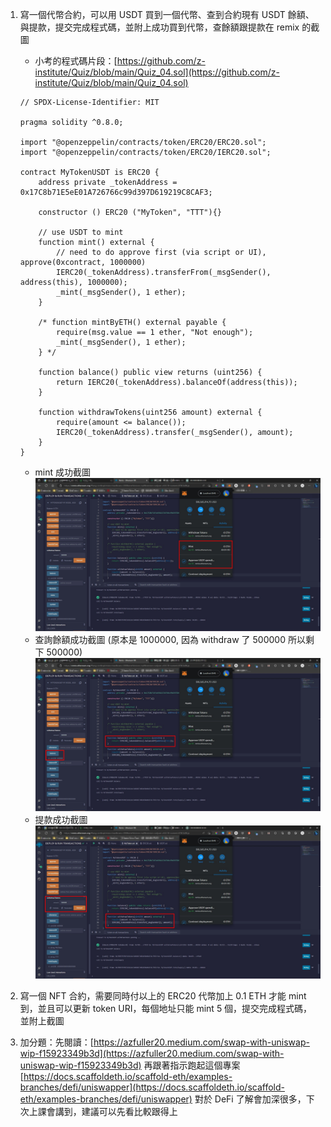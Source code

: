 1. 寫一個代幣合約，可以用 USDT 買到一個代幣、查到合約現有 USDT 餘額、與提款，提交完成程式碼，並附上成功買到代幣，查餘額跟提款在 remix 的截圖
   - 小考的程式碼片段：[https://github.com/z-institute/Quiz/blob/main/Quiz_04.sol](https://github.com/z-institute/Quiz/blob/main/Quiz_04.sol)

    ```solidity
    // SPDX-License-Identifier: MIT

    pragma solidity ^0.8.0;

    import "@openzeppelin/contracts/token/ERC20/ERC20.sol";
    import "@openzeppelin/contracts/token/ERC20/IERC20.sol";

    contract MyTokenUSDT is ERC20 {
        address private _tokenAddress = 0x17C8b71E5eE01A726766c99d397D619219C8CAF3;

        constructor () ERC20 ("MyToken", "TTT"){}

        // use USDT to mint
        function mint() external {
            // need to do approve first (via script or UI), approve(0xcontract, 1000000)
            IERC20(_tokenAddress).transferFrom(_msgSender(), address(this), 1000000);
            _mint(_msgSender(), 1 ether);
        }

        /* function mintByETH() external payable {
            require(msg.value == 1 ether, "Not enough");
            _mint(_msgSender(), 1 ether);
        } */

        function balance() public view returns (uint256) {
            return IERC20(_tokenAddress).balanceOf(address(this));
        }

        function withdrawTokens(uint256 amount) external {
            require(amount <= balance());
            IERC20(_tokenAddress).transfer(_msgSender(), amount);
        }
    }
    ```

   - mint 成功截圖
   ![](2023-04-10-15-44-27.png)
   - 查詢餘額成功截圖 (原本是 1000000, 因為 withdraw 了 500000 所以剩下 500000)
   ![](2023-04-10-15-44-36.png)
   - 提款成功截圖
   ![](2023-04-10-15-44-13.png)

2. 寫一個 NFT 合約，需要同時付以上的 ERC20 代幣加上 0.1 ETH 才能 mint 到，並且可以更新 token URI，每個地址只能 mint 5 個，提交完成程式碼，並附上截圖
3. 加分題：先閱讀：[https://azfuller20.medium.com/swap-with-uniswap-wip-f15923349b3d](https://azfuller20.medium.com/swap-with-uniswap-wip-f15923349b3d) 再跟著指示跑起這個專案 [https://docs.scaffoldeth.io/scaffold-eth/examples-branches/defi/uniswapper](https://docs.scaffoldeth.io/scaffold-eth/examples-branches/defi/uniswapper) 對於 DeFi 了解會加深很多，下次上課會講到，建議可以先看比較跟得上
